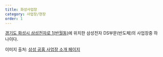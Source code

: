 ```yaml
---
title: 화성사업장
category: 사업장/현장
order: 1
---
```


[경기도 화성시 삼성전자로 1(반월동)](https://naver.me/FCbBstmi)에 위치한 삼성전자 DS부문(반도체)의 사업장중 하나이다.

이미지 출처: [삼성 공홈 사업장 소개 페이지](https://www.samsung.com/sec/aboutsamsung/company/divisions/)

<!--stackedit_data:
eyJoaXN0b3J5IjpbODcxMzk4OTk3LDEwNDU2NDgxNDhdfQ==
-->